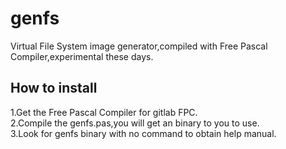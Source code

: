 # genfs
Virtual File System image generator,compiled with Free Pascal Compiler,experimental these days.
## How to install
1.Get the Free Pascal Compiler for gitlab FPC.  
2.Compile the genfs.pas,you will get an binary to you to use.  
3.Look for genfs binary with no command to obtain help manual.  
